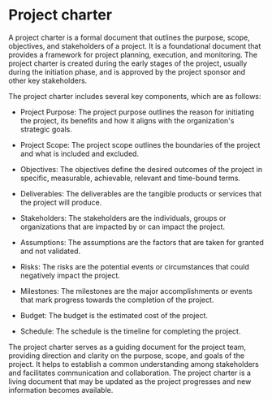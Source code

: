 # Project charter

A project charter is a formal document that outlines the purpose, scope, objectives, and stakeholders of a project. It is a foundational document that provides a framework for project planning, execution, and monitoring. The project charter is created during the early stages of the project, usually during the initiation phase, and is approved by the project sponsor and other key stakeholders.

The project charter includes several key components, which are as follows:

* Project Purpose: The project purpose outlines the reason for initiating the project, its benefits and how it aligns with the organization's strategic goals.

* Project Scope: The project scope outlines the boundaries of the project and what is included and excluded.

* Objectives: The objectives define the desired outcomes of the project in specific, measurable, achievable, relevant and time-bound terms.

* Deliverables: The deliverables are the tangible products or services that the project will produce.

* Stakeholders: The stakeholders are the individuals, groups or organizations that are impacted by or can impact the project.

* Assumptions: The assumptions are the factors that are taken for granted and not validated.

* Risks: The risks are the potential events or circumstances that could negatively impact the project.

* Milestones: The milestones are the major accomplishments or events that mark progress towards the completion of the project.

* Budget: The budget is the estimated cost of the project.

* Schedule: The schedule is the timeline for completing the project.

The project charter serves as a guiding document for the project team, providing direction and clarity on the purpose, scope, and goals of the project. It helps to establish a common understanding among stakeholders and facilitates communication and collaboration. The project charter is a living document that may be updated as the project progresses and new information becomes available.
